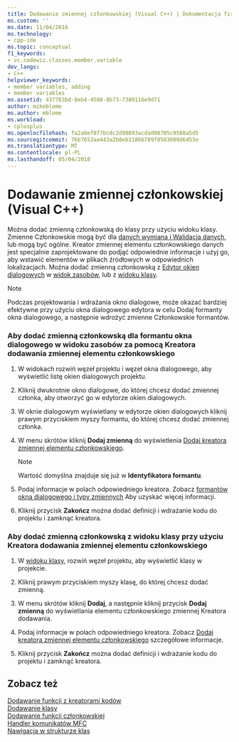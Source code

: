 ```yaml
---
title: Dodawanie zmiennej członkowskiej (Visual C++) | Dokumentacja firmy Microsoft
ms.custom: ''
ms.date: 11/04/2016
ms.technology:
- cpp-ide
ms.topic: conceptual
f1_keywords:
- vc.codewiz.classes.member.variable
dev_langs:
- C++
helpviewer_keywords:
- member variables, adding
- member variables
ms.assetid: 437783bd-8eb4-4508-8b73-7380116e9d71
author: mikeblome
ms.author: mblome
ms.workload:
- cplusplus
ms.openlocfilehash: fa2a8ef8f7bcdc2d90893acdad98705c9588a5d5
ms.sourcegitcommit: 76b7653ae443a2b8eb1186b789f8503609d6453e
ms.translationtype: MT
ms.contentlocale: pl-PL
ms.lasthandoff: 05/04/2018
---
```

# <a name="adding-a-member-variable--visual-c"></a>Dodawanie zmiennej członkowskiej (Visual C++)
Można dodać zmienną członkowską do klasy przy użyciu widoku klasy. Zmienne Członkowskie mogą być dla [danych wymiana i Walidacja danych](../mfc/dialog-data-exchange-and-validation.md), lub mogą być ogólne. Kreator zmiennej elementu członkowskiego danych jest specjalnie zaprojektowane do podjąć odpowiednie informacje i użyj go, aby wstawić elementów w plikach źródłowych w odpowiednich lokalizacjach. Można dodać zmienną członkowską z [Edytor okien dialogowych](../windows/dialog-editor.md) w [widok zasobów](../windows/resource-view-window.md), lub z [widoku klasy](http://msdn.microsoft.com/en-us/8d7430a9-3e33-454c-a9e1-a85e3d2db925).  
  
> [!NOTE]
>  Podczas projektowania i wdrażania okno dialogowe, może okazać bardziej efektywne przy użyciu okna dialogowego edytora w celu Dodaj formanty okna dialogowego, a następnie wdrożyć zmienne Członkowskie formantów.  
  
### <a name="to-add-a-member-variable-for-a-dialog-control-in-resource-view-using-the-add-member-variable-wizard"></a>Aby dodać zmienną członkowską dla formantu okna dialogowego w widoku zasobów za pomocą Kreatora dodawania zmiennej elementu członkowskiego  
  
1.  W widokach rozwiń węzeł projektu i węzeł okna dialogowego, aby wyświetlić listę okien dialogowych projektu.  
  
2.  Kliknij dwukrotnie okno dialogowe, do której chcesz dodać zmiennej członka, aby otworzyć go w edytorze okien dialogowych.  
  
3.  W oknie dialogowym wyświetlany w edytorze okien dialogowych kliknij prawym przyciskiem myszy formantu, do której chcesz dodać zmiennej członka.  
  
4.  W menu skrótów kliknij **Dodaj zmienną** do wyświetlenia [Dodaj kreatora zmiennej elementu członkowskiego](../ide/add-member-variable-wizard.md).  
  
    > [!NOTE]
    >  Wartość domyślna znajduje się już w **Identyfikatora formantu**.  
  
5.  Podaj informacje w polach odpowiedniego kreatora. Zobacz [formantów okna dialogowego i typy zmiennych](../ide/dialog-box-controls-and-variable-types.md) Aby uzyskać więcej informacji.  
  
6.  Kliknij przycisk **Zakończ** można dodać definicji i wdrażanie kodu do projektu i zamknąć kreatora.  
  
### <a name="to-add-a-member-variable-from-class-view-using-the-add-member-variable-wizard"></a>Aby dodać zmienną członkowską z widoku klasy przy użyciu Kreatora dodawania zmiennej elementu członkowskiego  
  
1.  W [widoku klasy](http://msdn.microsoft.com/en-us/8d7430a9-3e33-454c-a9e1-a85e3d2db925), rozwiń węzeł projektu, aby wyświetlić klasy w projekcie.  
  
2.  Kliknij prawym przyciskiem myszy klasę, do której chcesz dodać zmienną.  
  
3.  W menu skrótów kliknij **Dodaj**, a następnie kliknij przycisk **Dodaj zmienną** do wyświetlania elementu członkowskiego zmiennej Kreatora dodawania.  
  
4.  Podaj informacje w polach odpowiedniego kreatora. Zobacz [Dodaj kreatora zmiennej elementu członkowskiego](../ide/add-member-variable-wizard.md) szczegółowe informacje.  
  
5.  Kliknij przycisk **Zakończ** można dodać definicji i wdrażanie kodu do projektu i zamknąć kreatora.  
  
## <a name="see-also"></a>Zobacz też  
 [Dodawanie funkcji z kreatorami kodów](../ide/adding-functionality-with-code-wizards-cpp.md)   
 [Dodawanie klasy](../ide/adding-a-class-visual-cpp.md)   
 [Dodawanie funkcji członkowskiej](../ide/adding-a-member-function-visual-cpp.md)   
 [Handler komunikatów MFC](../mfc/reference/adding-an-mfc-message-handler.md)   
 [Nawigacja w strukturze klas](../ide/navigating-the-class-structure-visual-cpp.md)